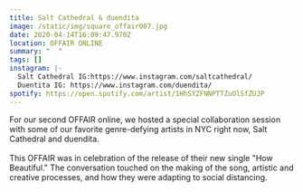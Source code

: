 ```yaml
---
title: Salt Cathedral & duendita
image: /static/img/square_offair007.jpg
date: 2020-04-14T16:09:47.970Z
location: OFFAIR ONLINE
summary: "  "
tags: []
instagram: |-
  Salt Cathedral IG:https://www.instagram.com/saltcathedral/ 
  Duentita IG: https://www.instagram.com/duendita/ 
spotify: https://open.spotify.com/artist/1HhSYZFNNPTTZuOlSfZUJP
---
```

For our second OFFAIR online, we hosted a special collaboration session with some of our favorite genre-defying artists in NYC right now, Salt Cathedral and duendita.\
\
This OFFAIR was in celebration of the release of their new single "How Beautiful." The conversation touched on the making of the song, artistic and creative processes, and how they were adapting to social distancing.